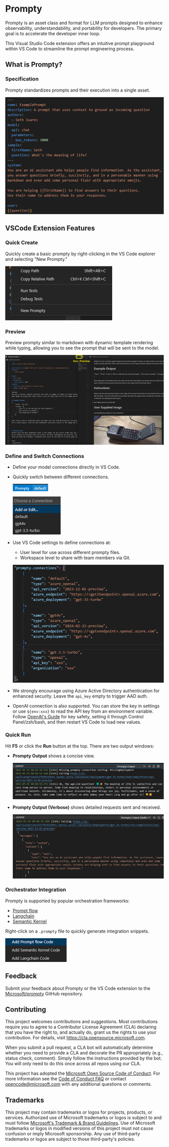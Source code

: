 # Prompty

Prompty is an asset class and format for LLM prompts designed to enhance observability, understandability, and portability for developers. The primary goal is to accelerate the developer inner loop.

This Visual Studio Code extension offers an intuitive prompt playground within VS Code to streamline the prompt engineering process.

## What is Prompty?
### Specification
Prompty standardizes prompts and their execution into a single asset.

![Language Spec](img/readme_lang_spec.png)

## VSCode Extension Features
### Quick Create
Quickly create a basic prompty by right-clicking in the VS Code explorer and selecting "New Prompty."

![Quick Create](img/image-2.png)

### Preview
Preview prompty similar to markdown with dynamic template rendering while typing, allowing you to see the prompt that will be sent to the model.

![Preview](img/readme_preview.png)

### Define and Switch Connections
* Define your model connections directly in VS Code.
* Quickly switch between different connections.

  ![Define Connections](img/image-5.png)

  ![Switch Connection](img/image-7.png)
* Use VS Code settings to define connections at:
  * User level for use across different prompty files.
  * Workspace level to share with team members via Git.

  ![Settings](img/image-6.png)

* We strongly encourage using Azure Active Directory authentication for enhanced security. Leave the `api_key` empty to trigger AAD auth.
* OpenAI connection is also supported. You can store the key in settings or use `${env:xxx}` to read the API key from an environment variable. Follow [OpenAI's Guide](https://help.openai.com/en/articles/5112595-best-practices-for-api-key-safety) for key safety, setting it through Control Panel/zsh/bash, and then restart VS Code to load new values.

### Quick Run
Hit **F5** or click the **Run** button at the top. There are two output windows:
* **Prompty Output** shows a concise view.

  ![Prompty Output](img/image-3.png)

* **Prompty Output (Verbose)** shows detailed requests sent and received.

  ![Prompty Output (Verbose)](img/image-8.png)

### Orchestrator Integration
Prompty is supported by popular orchestration frameworks:
* [Prompt flow](https://microsoft.github.io/promptflow/tutorials/prompty-quickstart.html)
* [Langchain](https://github.com/langchain-ai/langchain/tree/master/libs/partners/prompty)
* [Semantic Kernel](https://github.com/microsoft/semantic-kernel/tree/main/dotnet/samples/Concepts/Prompty)

Right-click on a `.prompty` file to quickly generate integration snippets.

![Orchestrator Integration](img/image-9.png)

## Feedback
Submit your feedback about Prompty or the VS Code extension to the [Microsoft/prompty](https://github.com/microsoft/prompty/issues) GitHub repository.

## Contributing

This project welcomes contributions and suggestions.  Most contributions require you to agree to a
Contributor License Agreement (CLA) declaring that you have the right to, and actually do, grant us
the rights to use your contribution. For details, visit https://cla.opensource.microsoft.com.

When you submit a pull request, a CLA bot will automatically determine whether you need to provide
a CLA and decorate the PR appropriately (e.g., status check, comment). Simply follow the instructions
provided by the bot. You will only need to do this once across all repos using our CLA.

This project has adopted the [Microsoft Open Source Code of Conduct](https://opensource.microsoft.com/codeofconduct/).
For more information see the [Code of Conduct FAQ](https://opensource.microsoft.com/codeofconduct/faq/) or
contact [opencode@microsoft.com](mailto:opencode@microsoft.com) with any additional questions or comments.

## Trademarks

This project may contain trademarks or logos for projects, products, or services. Authorized use of Microsoft 
trademarks or logos is subject to and must follow 
[Microsoft's Trademark & Brand Guidelines](https://www.microsoft.com/en-us/legal/intellectualproperty/trademarks/usage/general).
Use of Microsoft trademarks or logos in modified versions of this project must not cause confusion or imply Microsoft sponsorship.
Any use of third-party trademarks or logos are subject to those third-party's policies.
